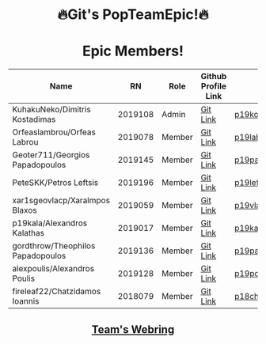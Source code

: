 <div align="center">

# 🔥Git's PopTeamEpic!🔥
# Epic Members!
  
| Name | RN | Role | Github Profile Link | Email |
| --- | --- | --- | --- | --- |
| KuhakuNeko/Dimitris Kostadimas | 2019108 | Admin | [Git Link](https://github.com/KuhakuNeko) | p19kost2@ionio.gr |
| Orfeaslambrou/Orfeas Labrou | 2019078 | Member | [Git Link](https://github.com/Orfeaslambrou) | p19labr@ionio.gr |
| Geoter711/Georgios Papadopoulos | 2019145 | Member | [Git Link](https://github.com/Geoter711) | p19papa7@ionio.gr |
| PeteSKK/Petros Leftsis | 2019196 | Member | [Git Link](https://github.com/PeteSKK) | p19left@ionio.gr |
| xar1sgeovlacp/Xaralmpos Blaxos | 2019059 | Member | [Git Link](https://github.com/xar1sgeovlacp2019059) | p19vlac@ionio.gr |
| p19kala/Alexandros Kalathas | 2019017 | Member | [Git Link](https://github.com/p19kala) | p19kala@ionio.gr |
| gordthrow/Theophilos Papadopoulos | 2019136 | Member | [Git Link](https://github.com/gordthrow) | p19papa6@ionio.gr |
| alexpoulis/Alexandros Poulis | 2019128 | Member | [Git Link](https://github.com/alexpoulis) | p19poul1@ionio.gr |
| fireleaf22/Chatzidamos Ioannis | 2018079 | Member | [Git Link](https://github.com/fireleaf22) | p18chat@ionio.gr |

## [Team's Webring](https://git-team-epic-webring.netlify.app/)

</div>

<!--

**Here are some ideas to get you started:**

🙋‍♀️ A short introduction - what is your organization all about?
🌈 Contribution guidelines - how can the community get involved?
👩‍💻 Useful resources - where can the community find your docs? Is there anything else the community should know?
🍿 Fun facts - what does your team eat for breakfast?
🧙 Remember, you can do mighty things with the power of [Markdown](https://docs.github.com/github/writing-on-github/getting-started-with-writing-and-formatting-on-github/basic-writing-and-formatting-syntax)
-->
